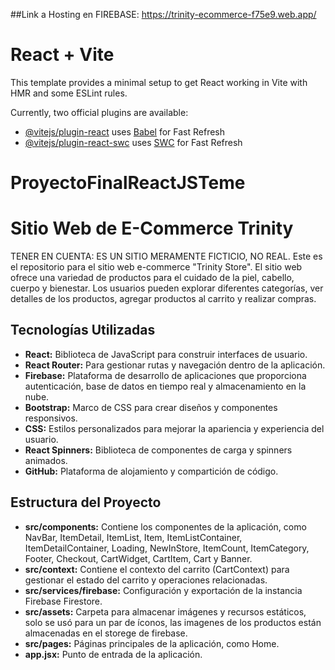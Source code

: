 ##Link a Hosting en FIREBASE:
https://trinity-ecommerce-f75e9.web.app/

# React + Vite

This template provides a minimal setup to get React working in Vite with HMR and some ESLint rules.

Currently, two official plugins are available:

- [@vitejs/plugin-react](https://github.com/vitejs/vite-plugin-react/blob/main/packages/plugin-react/README.md) uses [Babel](https://babeljs.io/) for Fast Refresh
- [@vitejs/plugin-react-swc](https://github.com/vitejs/vite-plugin-react-swc) uses [SWC](https://swc.rs/) for Fast Refresh
  
# ProyectoFinalReactJSTeme
# Sitio Web de E-Commerce Trinity

TENER EN CUENTA: ES UN SITIO MERAMENTE FICTICIO, NO REAL.
Este es el repositorio para el sitio web e-commerce "Trinity Store". El sitio web ofrece una variedad de productos para el cuidado de la piel, cabello, cuerpo y bienestar. Los usuarios pueden explorar diferentes categorías, ver detalles de los productos, agregar productos al carrito y realizar compras.

## Tecnologías Utilizadas

- **React:** Biblioteca de JavaScript para construir interfaces de usuario.
- **React Router:** Para gestionar rutas y navegación dentro de la aplicación.
- **Firebase:** Plataforma de desarrollo de aplicaciones que proporciona autenticación, base de datos en tiempo real y almacenamiento en la nube.
- **Bootstrap:** Marco de CSS para crear diseños y componentes responsivos.
- **CSS:** Estilos personalizados para mejorar la apariencia y experiencia del usuario.
- **React Spinners:** Biblioteca de componentes de carga y spinners animados.
- **GitHub:** Plataforma de alojamiento y compartición de código.

## Estructura del Proyecto

- **src/components:** Contiene los componentes de la aplicación, como NavBar, ItemDetail, ItemList, Item, ItemListContainer, ItemDetailContainer, Loading, NewInStore, ItemCount, ItemCategory, Footer, Checkout, CartWidget, CartItem, Cart y Banner.
- **src/context:** Contiene el contexto del carrito (CartContext) para gestionar el estado del carrito y operaciones relacionadas.
- **src/services/firebase:** Configuración y exportación de la instancia Firebase Firestore.
- **src/assets:** Carpeta para almacenar imágenes y recursos estáticos, solo se usó para un par de íconos, las imagenes de los productos están almacenadas en el storege de firebase.
- **src/pages:** Páginas principales de la aplicación, como Home.
- **app.jsx:** Punto de entrada de la aplicación.
